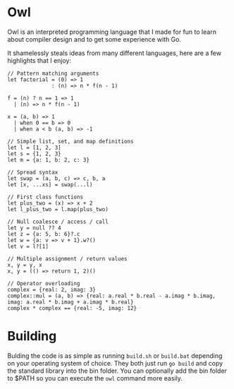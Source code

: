 # Owl

Owl is an interpreted programming language that I made for fun to learn about compiler design and to get some experience with Go.

It shamelessly steals ideas from many different languages, here are a few highlights that I enjoy:

```
// Pattern matching arguments
let factorial = (0) => 1
              : (n) => n * f(n - 1)

f = (n) ? n == 1 => 1
  | (n) => n * f(n - 1) 

x = (a, b) => 1
  | when 0 == b => 0
  | when a < b (a, b) => -1 

// Simple list, set, and map definitions
let l = [1, 2, 3]
let s = {1, 2, 3}
let m = {a: 1, b: 2, c: 3}

// Spread syntax
let swap = (a, b, c) => c, b, a
let [x, ...xs] = swap(...l)

// First class functions
let plus_two = (x) => x + 2
let l_plus_two = l.map(plus_two)

// Null coalesce / access / call
let y = null ?? 4
let z = {a: 5, b: 6}?.c 
let w = {a: v => v + 1}.w?()
let v = l?[1]

// Multiple assignment / return values
x, y = y, x
x, y = (() => return 1, 2)()

// Operator overloading
complex = {real: 2, imag: 3}
complex::mul = (a, b) => {real: a.real * b.real - a.imag * b.imag, imag: a.real * b.imag + a.imag * b.real}
complex * complex == {real: -5, imag: 12}
```

# Building

Bulding the code is as simple as running `build.sh` or  `build.bat` depending on your operating system of choice. They both just run `go build` and copy the standard library into the bin folder. You can optionally add the bin folder to $PATH so you can execute the `owl` command more easily.